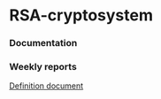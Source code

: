 # RSA-cryptosystem

### Documentation

### Weekly reports

[Definition document](https://github.com/LauriKajakko/RSA-cryptosystem/blob/main/Documentation/definition.md)


